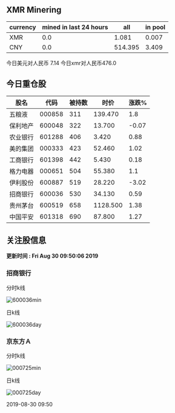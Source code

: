 ## XMR Minering

|currency|mined in last 24 hours|all|in pool|
|---|---|---|---|
|XMR|0.0|1.081|0.007|
|CNY|0.0|514.395|3.409|

今日美元对人民币 7.14	今日xmr对人民币476.0


## 今日重仓股 

|股名|代码|被持数|时价|涨跌%|
|---|---|---|---|---|
|五粮液|000858|311|139.470|1.8|
|保利地产|600048|322|13.700|-0.07|
|农业银行|601288|406|3.420|0.88|
|美的集团|000333|423|52.460|1.02|
|工商银行|601398|442|5.430|0.18|
|格力电器|000651|504|55.380|1.1|
|伊利股份|600887|519|28.220|-3.02|
|招商银行|600036|530|34.130|0.59|
|贵州茅台|600519|658|1128.500|1.38|
|中国平安|601318|690|87.800|1.27|

## 关注股信息
**更新时间 : Fri Aug 30 09:50:06 2019**
### 招商银行 
分时k线

![600036min](http://image.sinajs.cn/newchart/min/n/sh600036.gif)

日k线

![600036day](http://image.sinajs.cn/newchart/daily/n/sh600036.gif)

### 京东方Ａ 
分时k线

![000725min](http://image.sinajs.cn/newchart/min/n/sz000725.gif)

日k线

![000725day](http://image.sinajs.cn/newchart/daily/n/sz000725.gif)

2019-08-30 09:50